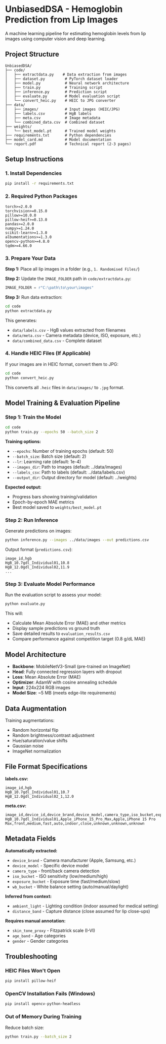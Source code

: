# UnbiasedDSA - Hemoglobin Prediction from Lip Images

A machine learning pipeline for estimating hemoglobin levels from lip images using computer vision and deep learning.

## Project Structure
```
UnbiasedDSA/
├── code/
│   ├── extractdata.py    # Data extraction from images
│   ├── dataset.py         # PyTorch dataset loader
│   ├── model.py           # Neural network architecture
│   ├── train.py           # Training script
│   ├── inference.py       # Prediction script
│   ├── evaluate.py        # Model evaluation script
│   └── convert_heic.py    # HEIC to JPG converter
├── data/
│   ├── images/            # Input images (HEIC/JPG)
│   ├── labels.csv         # HgB labels
│   ├── meta.csv           # Image metadata
│   └── combined_data.csv  # Combined dataset
├── weights/
│   └── best_model.pt      # Trained model weights
├── requirements.txt       # Python dependencies
├── model_card.md          # Model documentation
└── report.pdf             # Technical report (2-3 pages)
```

## Setup Instructions

### 1. Install Dependencies
```bash
pip install -r requirements.txt
```

### 2. Required Python Packages
```
torch>=2.0.0
torchvision>=0.15.0
pillow>=10.0.0
pillow-heif>=0.13.0
pandas>=2.0.0
numpy>=1.24.0
scikit-learn>=1.3.0
albumentations>=1.3.0
opencv-python>=4.8.0
tqdm>=4.66.0
```

### 3. Prepare Your Data

**Step 1:** Place all lip images in a folder (e.g., `1. Randomised Files/`)

**Step 2:** Update the `IMAGE_FOLDER` path in `code/extractdata.py`:
```python
IMAGE_FOLDER = r"C:\path\to\your\images"
```

**Step 3:** Run data extraction:
```bash
cd code
python extractdata.py
```

This generates:
- `data/labels.csv` - HgB values extracted from filenames
- `data/meta.csv` - Camera metadata (device, ISO, exposure, etc.)
- `data/combined_data.csv` - Complete dataset

### 4. Handle HEIC Files (If Applicable)

If your images are in HEIC format, convert them to JPG:
```bash
cd code
python convert_heic.py
```

This converts all `.heic` files in `data/images/` to `.jpg` format.

## Model Training & Evaluation Pipeline

### Step 1: Train the Model
```bash
cd code
python train.py --epochs 50 --batch_size 2
```

**Training options:**
- `--epochs`: Number of training epochs (default: 50)
- `--batch_size`: Batch size (default: 2)
- `--lr`: Learning rate (default: 1e-4)
- `--images_dir`: Path to images (default: ../data/images)
- `--labels_csv`: Path to labels (default: ../data/labels.csv)
- `--output_dir`: Output directory for model (default: ../weights)

**Expected output:**
- Progress bars showing training/validation
- Epoch-by-epoch MAE metrics
- Best model saved to `weights/best_model.pt`

### Step 2: Run Inference

Generate predictions on images:
```bash
python inference.py --images ../data/images --out predictions.csv
```

Output format (`predictions.csv`):
```csv
image_id,hgb
HgB_10.7gdl_Individual01,10.8
HgB_12.0gdl_Individual02,11.9
...
```

### Step 3: Evaluate Model Performance

Run the evaluation script to assess your model:
```bash
python evaluate.py
```

This will:
- Calculate Mean Absolute Error (MAE) and other metrics
- Display sample predictions vs ground truth
- Save detailed results to `evaluation_results.csv`
- Compare performance against competition target (0.8 g/dL MAE)

## Model Architecture

- **Backbone**: MobileNetV3-Small (pre-trained on ImageNet)
- **Head**: Fully connected regression layers with dropout
- **Loss**: Mean Absolute Error (MAE)
- **Optimizer**: AdamW with cosine annealing schedule
- **Input**: 224x224 RGB images
- **Model Size**: ~5 MB (meets edge-lite requirements)

## Data Augmentation

Training augmentations:
- Random horizontal flip
- Random brightness/contrast adjustment
- Hue/saturation/value shifts
- Gaussian noise
- ImageNet normalization

## File Format Specifications

**labels.csv:**
```csv
image_id,hgb
HgB_10.7gdl_Individual01,10.7
HgB_12.0gdl_Individual02_1,12.0
```

**meta.csv:**
```csv
image_id,device_id,device_brand,device_model,camera_type,iso_bucket,exposure_bucket,wb_bucket,ambient_light,distance_band,skin_tone_proxy,age_band,gender
HgB_10.7gdl_Individual01,Apple_iPhone_15_Pro_Max,Apple,iPhone 15 Pro Max,front,medium,fast,auto,indoor,close,unknown,unknown,unknown
```

## Metadata Fields

**Automatically extracted:**
- `device_brand` - Camera manufacturer (Apple, Samsung, etc.)
- `device_model` - Specific device model
- `camera_type` - front/back camera detection
- `iso_bucket` - ISO sensitivity (low/medium/high)
- `exposure_bucket` - Exposure time (fast/medium/slow)
- `wb_bucket` - White balance setting (auto/manual/daylight)

**Inferred from context:**
- `ambient_light` - Lighting condition (indoor assumed for medical setting)
- `distance_band` - Capture distance (close assumed for lip close-ups)

**Requires manual annotation:**
- `skin_tone_proxy` - Fitzpatrick scale (I-VI)
- `age_band` - Age categories
- `gender` - Gender categories


## Troubleshooting

### HEIC Files Won't Open
```bash
pip install pillow-heif
```

### OpenCV Installation Fails (Windows)
```bash
pip install opencv-python-headless
```

### Out of Memory During Training

Reduce batch size:
```bash
python train.py --batch_size 2
```
